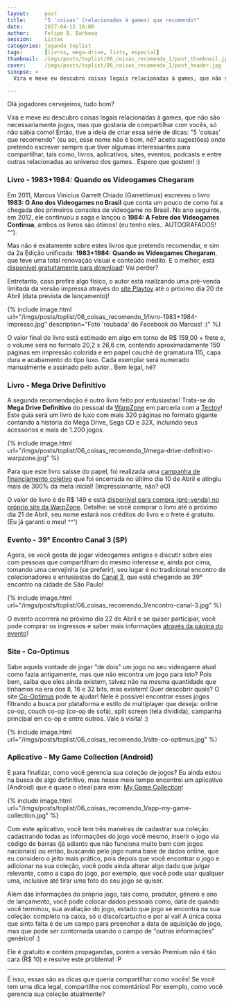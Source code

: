 ```yaml
---
layout:     post
title:      "5 'coisas' (relacionadas à games) que recomendo!"
date:       2017-04-15 18:00
author:     Felipe B. Barbosa
session:    Listas
categories: jogando toplist
tags:       [livros, mega-drive, lists, especial]
thumbnail:  /imgs/posts/toplist/06_coisas_recomendo_1/post_thumbnail.jpg
cover:      /imgs/posts/toplist/06_coisas_recomendo_1/post_header.jpg
sinopse: >
  Vira e mexe eu descubro coisas legais relacionadas à games, que não são necessariamente jogos, mas que gostaria de compartilhar com vocês, só não sabia como! Então, tive a ideia de criar essa série de dicas: "5 'coisas' que recomendo" (eu sei, esse nome não é bom, né? aceito sugestões) onde pretendo escrever sempre que tiver algumas interessantes para compartilhar, tais como, livros, aplicativos, sites, eventos, podcasts e entre outras relacionadas ao universo dos games.. Espero que gostem! :)

---
```

Olá jogadores cervejeiros, tudo bom?

Vira e mexe eu descubro coisas legais relacionadas à games, que não são necessariamente jogos, mas que gostaria de compartilhar com vocês, só não sabia como! Então, tive a ideia de criar essa série de dicas: "5 'coisas' que recomendo" (eu sei, esse nome não é bom, né? aceito sugestões) onde pretendo escrever sempre que tiver algumas interessantes para compartilhar, tais como, livros, aplicativos, sites, eventos, podcasts e entre outras relacionadas ao universo dos games.. Espero que gostem! :)

### Livro - 1983+1984: Quando os Videogames Chegaram

Em 2011, Marcus Vinicius Garrett Chiado (Garrettimus) escreveu o livro **1983: O Ano dos Videogames no Brasil** que conta um pouco de como foi a chegada dos primeiros consoles de videogame no Brasil. No ano seguinte, em 2012, ele continuou a saga e lançou o **1984: A Febre dos Videogames Continua**, ambos os livros são ótimos! (eu tenho eles.. AUTOGRAFADOS! ^^).

Mas não é exatamente sobre estes livros que pretendo recomendar, e sim da 2a Edição unificada: **1983+1984: Quando os Videogames Chegaram**, que teve uma total renovação visual e conteúdo inédito. E o melhor, está [disponível gratuitamente para download](http://www.memoriadovideogame.com.br/index.php?page=novo-livro)! Vai perder?

Entretanto, caso prefira algo físico, o autor está realizando uma pré-venda limitada da versão impressa através do [site Playtoy](http://www.playtoy.com.br/brinquedos-novos-livros-novos-livro-1983-1984-quando-videogames-chegaram-p-40180.html) até o próximo dia 20 de Abril (data prevista de lançamento)!

{% include image.html
  url="/imgs/posts/toplist/06_coisas_recomendo_1/livro-1983+1984-impresso.jpg"
  description="Foto 'roubada' do Facebook do Marcus! :)" %}

O valor final do livro está estimado em algo em torno de R$ 159,00 + frete e, o volume será no formato 20,2 x 26,6 cm, contendo aproximadamente 150 páginas em impressão colorida e em papel couché de gramatura 115, capa dura e acabamento do tipo luxo. Cada exemplar será numerado manualmente e assinado pelo autor.. Bem legal, né?

### Livro - Mega Drive Definitivo

A segunda recomendação é outro livro feito por entusiastas! Trata-se do **Mega Drive Definitivo** do pessoal da [WarpZone](http://warpzone.me/loja/) em parceria com a [Tectoy](http://www.tectoy.com.br/)! Este guia será um livro de luxo com mais 320 páginas no formato gigante contando a história do Mega Drive, Sega CD e 32X, incluindo seus acessórios e mais de 1.200 jogos.

{% include image.html
  url="/imgs/posts/toplist/06_coisas_recomendo_1/mega-drive-definitivo-warpzone.jpg" %}

Para que este livro saísse do papel, foi realizada uma [campanha de financiamento coletivo](https://www.catarse.me/megadrive) que foi encerrada no último dia 10 de Abril e atingiu mais de 300% da meta inicial! (Impressionante, não? oO)

O valor do livro é de R$ 149 e está [disponível para compra (pré-venda) no próprio site da WarpZone](http://warpzone.me/loja/produto/mega-drive-definitivo/). Detalhe: se você comprar o livro até o próximo dia 21 de Abril, seu nome estará nos créditos do livro e o frete é gratuito. (Eu já garanti o meu! ^^')

### Evento - 39° Encontro Canal 3 (SP)

Agora, se você gosta de jogar videogames antigos e discutir sobre eles com pessoas que compartilham do mesmo interesse e, ainda por cima, tomando uma cervejinha (se preferir), seu lugar é no tradicional encontro de colecionadores e entusiastas do [Canal 3](https://www.facebook.com/groups/canal3/), que está chegando ao 39° encontro na cidade de São Paulo!

{% include image.html
  url="/imgs/posts/toplist/06_coisas_recomendo_1/encontro-canal-3.jpg" %}

O evento ocorrerá no próximo dia 22 de Abril e se quiser participar, você pode comprar os ingressos e saber mais informações [através da página do evento](https://www.eventbrite.com.br/e/39o-encontro-canal-3-sp-tickets-27070765388)!

### Site - Co-Optimus

Sabe aquela vontade de jogar "de dois" um jogo no seu videogame atual como fazia antigamente, mas que não encontra um jogo para isto? Pois bem, saiba que eles ainda existem, talvez não na mesma quantidade que tínhamos na era dos 8, 16 e 32 bits, mas existem! Quer descobrir quais? O site [Co-Optimus](http://www.co-optimus.com) pode te ajudar! Nele é possível encontrar esses jogos filtrando a busca por plataforma e estilo de multiplayer que deseja: online co-op, couch co-op (co-op de sofá), split screen (tela dividida), campanha principal em co-op e entre outros. Vale a visita! :)

{% include image.html
  url="/imgs/posts/toplist/06_coisas_recomendo_1/site-co-optimus.jpg" %}

### Aplicativo - My Game Collection (Android)

E para finalizar, como você gerencia sua coleção de jogos? Eu ainda estou na busca de algo definitivo, mas nesse meio tempo encontrei um aplicativo (Android) que é quase o ideal para mim: [My Game Collection](http://www.my-game-collection.com)!

{% include image.html
  url="/imgs/posts/toplist/06_coisas_recomendo_1/app-my-game-collection.jpg" %}

Com este aplicativo, você tem três maneiras de cadastrar sua coleção: cadastrando todas as informações do jogo você mesmo, inserir o jogo via código de barras (já adianto que não funciona muito bem com jogos nacionais) ou então, buscando pelo jogo numa base de dados online, que eu considero o jeito mais prático, pois depois que você encontrar o jogo e adicionar na sua coleção, você pode ainda alterar algo dado que julgar relevante, como a capa do jogo, por exemplo, que você pode usar qualquer uma, inclusive até tirar uma foto do seu jogo se quiser.

Além das informações do próprio jogo, tais como, produtor, gênero e ano de lançamento, você pode colocar dados pessoais como, data de quando você terminou, sua avaliação do jogo, estado que jogo se encontra na sua coleção: completo na caixa, só o disco/cartucho e por aí vai! A única coisa que sinto falta é de um campo para preencher a data de aquisição do jogo, mas que pode ser contornada usando o campo de "outras informações" genérico! :)

Ele é gratuito e contém propagandas, porém a versão Premium não é tão cara (R$ 10) e resolve este problema! :P

---

É isso, essas são as dicas que queria compartilhar como vocês! Se você tem uma dica legal, compartilhe nos comentários! Por exemplo, como você gerencia sua coleção atualmente?
